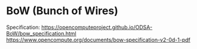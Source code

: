 # BoW (Bunch of Wires)

Specification: <https://opencomputeproject.github.io/ODSA-BoW/bow_specification.html> <https://www.opencompute.org/documents/bow-specification-v2-0d-1-pdf>

